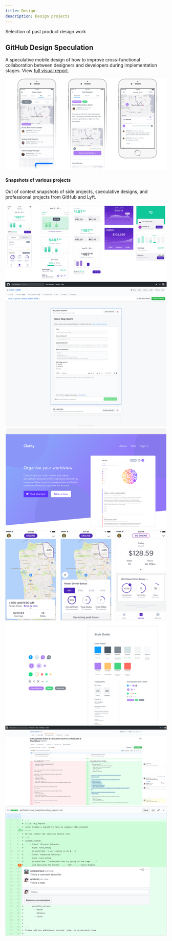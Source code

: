 ```yaml
---
title: Design.
description: Design projects
---
```


Selection of past product design work

## GitHub Design Speculation

A speculative mobile design of how to improve cross-functional collaboration
between designers and developers during implementation stages. View
<a href="/images/github-pr-design-presentation-venetucci.pdf" target="_blank">full visual report</a>.

![iPhone designs](/images/design_fade.png)

#### Snapshots of various projects

Out of context snapshots of side projects, speculative designs, and professional projects from GitHub and Lyft.

<img src="/images/dashboard-explorations.png" class="spacer center">

<img src="/images/a2-iii-alt-between.png" class="spacer center">

<img src="/images/clarity.png" class="spacer center">

<img src="/images/lyft.png" class="spacer center">

<img src="/images/visual.png" class="space centerr">

<img src="/images/md7.png" class="spacer center">

<img src="/images/comment_inset.png" class="spacer center">
